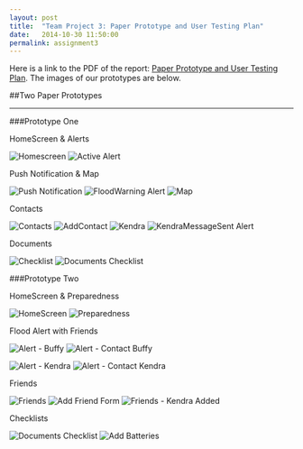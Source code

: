 ```yaml
---
layout: post
title:  "Team Project 3: Paper Prototype and User Testing Plan"
date:   2014-10-30 11:50:00
permalink: assignment3
---
```


Here is a link to the PDF of the report:
[Paper Prototype and User Testing Plan]({{site.files}}/PaperPrototypeUserTestingPlan.pdf).  The images of our prototypes are below.

##Two Paper Prototypes
<hr>

###Prototype One

HomeScreen & Alerts

![Homescreen]({{site.images}}/Prototypes/p1/HomeScreen.jpg)
![Active Alert]({{site.images}}/Prototypes/p1/ActiveAlert.jpg)


Push Notification & Map

![Push Notification]({{site.images}}/Prototypes/p1/PushNotification.jpg)
![FloodWarning Alert]({{site.images}}/Prototypes/p1/FloodWarning.jpg)
![Map]({{site.images}}/Prototypes/p1/Map.jpg)

Contacts

![Contacts]({{site.images}}/Prototypes/p1/Contacts.jpg)
![AddContact]({{site.images}}/Prototypes/p1/AddContact.jpg)
![Kendra]({{site.images}}/Prototypes/p1/Kendra.jpg)
![KendraMessageSent Alert]({{site.images}}/Prototypes/p1/KendraMessageSent.jpg)

Documents

![Checklist]({{site.images}}/Prototypes/p1/Checklist.jpg)
![Documents Checklist]({{site.images}}/Prototypes/p1/DocumentsChecklist.jpg)




###Prototype Two

HomeScreen & Preparedness

![HomeScreen]({{site.images}}/Prototypes/p2/HomeScreen.jpg)
![Preparedness]({{site.images}}/Prototypes/p2/Preparedness.jpg)

Flood Alert with Friends

![Alert - Buffy]({{site.images}}/Prototypes/p2/Alert-Buffy.jpg)
![Alert - Contact Buffy]({{site.images}}/Prototypes/p2/Alert-ContactBuffy.jpg)

![Alert - Kendra]({{site.images}}/Prototypes/p2/Alert-Kendra.jpg)
![Alert - Contact Kendra]({{site.images}}/Prototypes/p2/Alert-ContactKendra.jpg)

Friends

![Friends]({{site.images}}/Prototypes/p2/Friends.jpg)
![Add Friend Form]({{site.images}}/Prototypes/p2/AddFriendForm.jpg)
![Friends - Kendra Added]({{site.images}}/Prototypes/p2/FriendsKendraAdded.jpg)

Checklists

![Documents Checklist]({{site.images}}/Prototypes/p2/DocumentsChecklist.jpg)
![Add Batteries]({{site.images}}/Prototypes/p2/AddBatteries.jpg)







